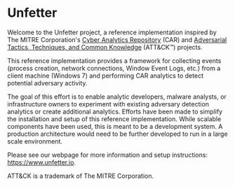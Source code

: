 

# Unfetter
Welcome to the Unfetter project, a reference implementation inspired by The MITRE Corporation's <a href="https://car.mitre.org">Cyber Analytics Repository</a> (CAR) and <a href="https://attack.mitre.org">Adversarial Tactics, Techniques, and Common Knowledge</a> (ATT&CK&trade;) projects.

This reference implementation provides a framework for collecting events (process creation, network connections, Window Event Logs, etc.) from a client machine (Windows 7) and performing CAR analytics to detect potential adversary activity.

The goal of this effort is to enable analytic developers, malware analysts, or infrastructure owners to experiment with existing adversary detection analytics or create additional analytics. Efforts have been made to simplify the installation and setup of this reference implementation. While scalable components have been used, this is meant to be a development system. A production architecture would need to be further developed to run in a large scale environment.

Please see our webpage for more information and setup instructions: https://www.unfetter.io.


ATT&CK is a trademark of The MITRE Corporation.
